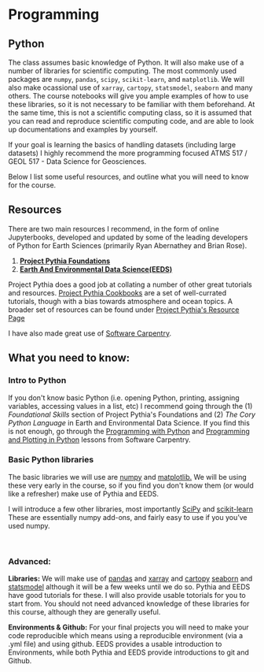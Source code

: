# Programming

## Python
The class assumes basic knowledge of Python. It will also make use of a number of libraries for scientific computing. The most commonly used packages are <code>numpy</code>, <code>pandas</code>, <code>scipy</code>, <code>scikit-learn</code>, and <code>matplotlib</code>. We will also make ocassional use of <code>xarray</code>, <code>cartopy</code>, <code>statsmodel</code>, <code>seaborn</code> and many others. 
 The course notebooks will give you ample examples of how to use these libraries, so it is not necessary to be familiar with them beforehand. At the same time, this is not a scientific computing class, so it is assumed that you can read and reproduce scientific computing code, and are able to look up documentations and examples by yourself.

If your goal is learning the  basics of handling datasets (including large datasets)  I highly recommend the more programming focused ATMS 517 / GEOL 517 - Data Science for Geosciences. 

Below I list some useful resources, and outline what you will need to know for the course. 

## Resources
There are two main resources I recommend, in the form of online Jupyterbooks, developed and updated by some of the leading developers of Python for Earth Sciences (primarily Ryan Abernathey and Brian Rose).
1. **[Project Pythia Foundations](https://foundations.projectpythia.org/landing-page.html)**
2. **[Earth And Environmental Data Science(EEDS)](https://earth-env-data-science.github.io/intro.html)**

Project Pythia does a good job at collating a number of other great tutorials and resources. [Project Pythia Cookbooks](https://cookbooks.projectpythia.org/) are a set of well-currated tutorials, though with a bias towards atmosphere and ocean topics. A broader set of resources can be found under [Project Pythia's Resource Page](https://projectpythia.org/resource-gallery.html)

I have also made great use of [Software Carpentry](https://software-carpentry.org/lessons/). 

## What you need to know:
### Intro to  Python
If you don't know basic Python (i.e. opening Python, printing, assigning variables, accessing values in a list, etc) I recommend going through the (1) *Foundational Skills* section of Project Pythia's Foundations and (2) *The Cory Python Language* in Earth and Environmental Data Science. If you find this is not enough, go through the [Programming with Python](https://swcarpentry.github.io/python-novice-inflammation/) and [Programming and Plotting in Python](https://swcarpentry.github.io/python-novice-gapminder) lessons from Software Carpentry.  

### Basic Python libraries
The basic libraries we will use are [numpy](https://numpy.org/) and [matplotlib.](https://matplotlib.org/) We will be using these very early in the course, so if you find you don't know them (or would like a refresher) make use of Pythia and EEDS. 

I will introduce a few other libraries, most importantly [SciPy](https://scipy.org/) and [scikit-learn](https://scikit-learn.org/stable/) These are essentially numpy add-ons, and fairly easy to use if you you’ve used numpy.

 
### Advanced: 

**Libraries:** We will make use of [pandas](https://pandas.pydata.org/) and [xarray](https://docs.xarray.dev/en/stable/) and [cartopy](https://pypi.org/project/Cartopy/) [seaborn](https://www.google.com/search?q=searborn&oq=searborn&gs_lcrp=EgZjaHJvbWUyBggAEEUYOdIBCDExMTdqMGo3qAIAsAIA&sourceid=chrome&ie=UTF-8) and [statsmodel](https://www.statsmodels.org/stable/index.html) although it will be a few weeks until we do so. Pythia and EEDS have good tutorials for these. I will also provide usable totorials for you to start from. You should not need advanced knowledge of these libraries for this course, although they are generally useful. 

**Environments & Github:** For your final projects you will need to make your code reproducible which means using a reproducible environment (via a .yml file) and using github. EEDS provides a usable introduction to Environments, while both Pythia and EEDS provide introductions to git and Github.
